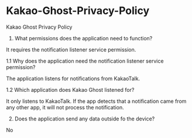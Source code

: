 # Kakao-Ghost-Privacy-Policy
Kakao Ghost Privacy Policy

1. What permissions does the application need to function?

It requires the notification listener service permission.

1.1 Why does the application need the notification listener service permission?
  
The application listens for notifications from KakaoTalk.
  
1.2 Which application does Kakao Ghost listened for?
  
It only listens to KakaoTalk. If the app detects that a notification came from any other app, it will not process the notification.

2. Does the application send any data outside fo the device?

No
